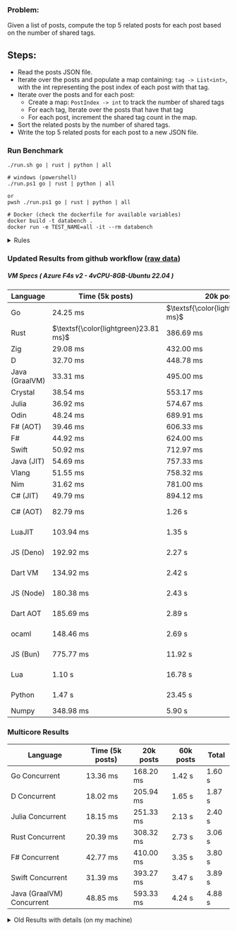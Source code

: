 ### Problem:

Given a list of posts, compute the top 5 related posts for each post based on the number of shared tags.

## Steps:

-   Read the posts JSON file.
-   Iterate over the posts and populate a map containing: `tag -> List<int>`, with the int representing the post index of each post with that tag.
-   Iterate over the posts and for each post:
    -   Create a map: `PostIndex -> int` to track the number of shared tags
    -   For each tag, Iterate over the posts that have that tag
    -   For each post, increment the shared tag count in the map.
-   Sort the related posts by the number of shared tags.
-   Write the top 5 related posts for each post to a new JSON file.

### Run Benchmark

```
./run.sh go | rust | python | all

# windows (powershell)
./run.ps1 go | rust | python | all

or
pwsh ./run.ps1 go | rust | python | all

# Docker (check the dockerfile for available variables)
docker build -t databench .
docker run -e TEST_NAME=all -it --rm databench
```

<details>
<summary> Rules </summary>

<h3>No:</h3>

-   FFI (including assembly inlining)
-   Unsafe code blocks
-   Custom benchmarking
-   Disabling runtime checks (bounds etc)
-   Specific hardware targeting
-   Hardcoding number of posts
-   Lazy evaluation (Unless results are computed at runtime and timed)
-   Computation Caching

<h3>Must:</h3>

-   Support up to 100,000 posts
-   Parse json at runtime
-   Support up to 100 tags
-   Use a stable release of the compiler/runtime
-   Represent tags as strings
-   Be production ready
-   Use general purpose datastructures (not tailored for this benchmark)
</details>

### Updated Results from github workflow ([raw data](https://github.com/jinyus/related_post_gen/blob/main/raw_results.md))

##### VM Specs ( Azure F4s v2 - 4vCPU-8GB-Ubuntu 22.04 )

| Language       | Time (5k posts)                       | 20k posts                              | 60k posts                           | Total    |
| -------------- | ------------------------------------- | -------------------------------------- | ----------------------------------- | -------- |
| Go             | 24.25 ms                              | $\textsf{\color{lightgreen}372.99 ms}$ | $\textsf{\color{lightgreen}3.28 s}$ | 3.68 s   |
| Rust           | $\textsf{\color{lightgreen}23.81 ms}$ | 386.69 ms                              | 3.45 s                              | 3.86 s   |
| Zig            | 29.08 ms                              | 432.00 ms                              | 3.85 s                              | 4.32 s   |
| D              | 32.70 ms                              | 448.78 ms                              | 3.90 s                              | 4.39 s   |
| Java (GraalVM) | 33.31 ms                              | 495.00 ms                              | 4.22 s                              | 4.75 s   |
| Crystal        | 38.54 ms                              | 553.17 ms                              | 4.87 s                              | 5.47 s   |
| Julia          | 36.92 ms                              | 574.67 ms                              | 5.05 s                              | 5.66 s   |
| Odin           | 48.24 ms                              | 689.91 ms                              | 5.06 s                              | 5.80 s   |
| F# (AOT)       | 39.46 ms                              | 606.33 ms                              | 5.19 s                              | 5.83 s   |
| F#             | 44.92 ms                              | 624.00 ms                              | 5.50 s                              | 6.17 s   |
| Swift          | 50.92 ms                              | 712.97 ms                              | 6.21 s                              | 6.98 s   |
| Java (JIT)     | 54.69 ms                              | 757.33 ms                              | 6.46 s                              | 7.27 s   |
| Vlang          | 51.55 ms                              | 758.32 ms                              | 6.67 s                              | 7.48 s   |
| Nim            | 31.62 ms                              | 781.00 ms                              | 7.27 s                              | 8.08 s   |
| C# (JIT)       | 49.79 ms                              | 894.12 ms                              | 7.85 s                              | 8.79 s   |
| C# (AOT)       | 82.79 ms                              | 1.26 s                                 | 11.21 s                             | 12.56 s  |
| LuaJIT         | 103.94 ms                             | 1.35 s                                 | 11.30 s                             | 12.76 s  |
| JS (Deno)      | 192.92 ms                             | 2.27 s                                 | 19.92 s                             | 22.38 s  |
| Dart VM        | 134.92 ms                             | 2.42 s                                 | 21.06 s                             | 23.62 s  |
| JS (Node)      | 180.38 ms                             | 2.43 s                                 | 24.48 s                             | 27.09 s  |
| Dart AOT       | 185.69 ms                             | 2.89 s                                 | 25.85 s                             | 28.93 s  |
| ocaml          | 148.46 ms                             | 2.69 s                                 | 33.16 s                             | 36.00 s  |
| JS (Bun)       | 775.77 ms                             | 11.92 s                                | 107.60 s                            | 120.29 s |
| Lua            | 1.10 s                                | 16.78 s                                | 150.31 s                            | 168.19 s |
| Python         | 1.47 s                                | 23.45 s                                | 215.48 s                            | 240.39 s |
| Numpy          | 348.98 ms                             | 5.90 s                                 | OutofMemory                         | N/A      |

### Multicore Results

| Language                  | Time (5k posts) | 20k posts | 60k posts | Total  |
| ------------------------- | --------------- | --------- | --------- | ------ |
| Go Concurrent             | 13.36 ms        | 168.20 ms | 1.42 s    | 1.60 s |
| D Concurrent              | 18.02 ms        | 205.94 ms | 1.65 s    | 1.87 s |
| Julia Concurrent          | 18.15 ms        | 251.33 ms | 2.13 s    | 2.40 s |
| Rust Concurrent           | 20.39 ms        | 308.32 ms | 2.73 s    | 3.06 s |
| F# Concurrent             | 42.77 ms        | 410.00 ms | 3.35 s    | 3.80 s |
| Swift Concurrent          | 31.39 ms        | 393.27 ms | 3.47 s    | 3.89 s |
| Java (GraalVM) Concurrent | 48.85 ms        | 593.33 ms | 4.24 s    | 4.88 s |

<details>
<summary> Old Results with details (on my machine) </summary>

| Language   | Processing Time | Total (+ I/O) | Details                                                                                                                                                                                                                                                                                         |
| ---------- | --------------- | ------------- | ----------------------------------------------------------------------------------------------------------------------------------------------------------------------------------------------------------------------------------------------------------------------------------------------- |
| Rust       | -               | 4.5s          | Initial                                                                                                                                                                                                                                                                                         |
| Rust v2    | -               | 2.60s         | Replace std HashMap with fxHashMap by [phazer99](https://www.reddit.com/r/rust/comments/16plgok/comment/k1rtr4x/?utm_source=share&utm_medium=web2x&context=3)                                                                                                                                   |
| Rust v3    | -               | 1.28s         | Preallocate and reuse map and unstable sort by [vdrmn](https://www.reddit.com/r/rust/comments/16plgok/comment/k1rzo7g/?utm_source=share&utm_medium=web2x&context=3) and [Darksonn](https://www.reddit.com/r/rust/comments/16plgok/comment/k1rzwdx/?utm_source=share&utm_medium=web2x&context=3) |
| Rust v4    | -               | 0.13s         | Use Post index as key instead of Pointer and Binary Heap by [RB5009](https://www.reddit.com/r/rust/comments/16plgok/comment/k1s5ea0/?utm_source=share&utm_medium=web2x&context=3)                                                                                                               |
| Rust v5    | 38ms            | 52ms          | Rm hashing from loop and use vec[count] instead of map[index]count by RB5009                                                                                                                                                                                                                    |
| Rust v6    | 23ms            | 36ms          | Optimized Binary Heap Ops by [scottlamb](https://github.com/jinyus/related_post_gen/pull/12)                                                                                                                                                                                                    |
| Rust Rayon | 9ms             | 22ms          | Parallelize by [masmullin2000](https://github.com/jinyus/related_post_gen/pull/4)                                                                                                                                                                                                               |
| Rust Rayon | 8ms             | 22ms          | Remove comparison out of hot loop                                                                                                                                                                                                                                                               |
| ⠀          | ⠀               | ⠀             | ⠀                                                                                                                                                                                                                                                                                               |
| Go         | -               | 1.5s          | Initial                                                                                                                                                                                                                                                                                         |
| Go v2      | -               | 80ms          | Add rust optimizations                                                                                                                                                                                                                                                                          |
| Go v3      | 56ms            | 70ms          | Use goccy/go-json                                                                                                                                                                                                                                                                               |
| Go v3      | 34ms            | 55ms          | Use generic binaryheap by [DrBlury](https://github.com/jinyus/related_post_gen/pull/7)                                                                                                                                                                                                          |
| Go v4      | 26ms            | 50ms          | Replace binary heap with custom priority queue                                                                                                                                                                                                                                                  |
| Go v5      | 20ms            | 43ms          | Remove comparison out of hot loop                                                                                                                                                                                                                                                               |
| Go Con     | 10ms            | 33ms          | Go concurrency by [tirprox](https://github.com/jinyus/related_post_gen/pull/17) and [DrBlury](https://github.com/jinyus/related_post_gen/pull/8)                                                                                                                                                |
| Go Con v2  | 5ms             | 29ms          | Use arena, use waitgroup, rm binheap by [DrBlury](https://github.com/jinyus/related_post_gen/pull/20)                                                                                                                                                                                           |
| ⠀          | ⠀               | ⠀             | ⠀                                                                                                                                                                                                                                                                                               |
| Python     | -               | 7.81s         | Initial                                                                                                                                                                                                                                                                                         |
| Python v2  | 1.35s           | 1.53s         | Add rust optimizations by [dave-andersen](https://github.com/jinyus/related_post_gen/pull/10)                                                                                                                                                                                                   |
| Numpy      | 0.57s           | 0.85s         | Numpy implementation by [Copper280z](https://github.com/jinyus/related_post_gen/pull/11)                                                                                                                                                                                                        |
| ⠀          | ⠀               | ⠀             | ⠀                                                                                                                                                                                                                                                                                               |
| Crystal    | 50ms            | 96ms          | Inital w/ previous optimizations                                                                                                                                                                                                                                                                |
| Crystal v2 | 33ms            | 72ms          | Replace binary heap with custom priority queue                                                                                                                                                                                                                                                  |
| ⠀          | ⠀               | ⠀             | ⠀                                                                                                                                                                                                                                                                                               |
| Odin       | 110ms           | 397ms         | Ported from golang code                                                                                                                                                                                                                                                                         |
| Odin v2    | 104ms           | 404ms         | Remove comparison out of hot loop                                                                                                                                                                                                                                                               |
| ⠀          | ⠀               | ⠀             | ⠀                                                                                                                                                                                                                                                                                               |
| Dart VM    | 125ms           | 530ms         | Ported from golang code                                                                                                                                                                                                                                                                         |
| Dart bin   | 274ms           | 360ms         | Compiled executable                                                                                                                                                                                                                                                                             |
| ⠀          | ⠀               | ⠀             | ⠀                                                                                                                                                                                                                                                                                               |
| Vlang      | 339ms           | 560ms         | Ported from golang code                                                                                                                                                                                                                                                                         |
| ⠀          | ⠀               | ⠀             | ⠀                                                                                                                                                                                                                                                                                               |
| Zig        | 80ms            | 110ms         | Provided by [akhildevelops](https://github.com/jinyus/related_post_gen/pull/30)                                                                                                                                                                                                                 |

</details>

